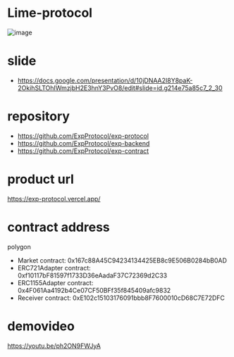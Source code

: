 # Lime-protocol
![image](https://user-images.githubusercontent.com/63841877/222981219-5d85fd1d-4703-4968-81b7-5a98e5af6bb4.png)



# slide
- https://docs.google.com/presentation/d/10jDNAA2I8Y8paK-2OkihSLTOhIWmzjbH2E3hnY3PvO8/edit#slide=id.g214e75a85c7_2_30

# repository
- https://github.com/ExpProtocol/exp-protocol
- https://github.com/ExpProtocol/exp-backend
- https://github.com/ExpProtocol/exp-contract

# product url
https://exp-protocol.vercel.app/

# contract address
polygon
- Market contract: 0x167c88A45C94234134425EB8c9E506B0284bB0AD
- ERC721Adapter contract: 0xf10117bF81597f1733D36eAadaF37C72369d2C33
- ERC1155Adapter contract: 0x4F061Aa4192b4Ce07CF50BFf35f845409afc9832
- Receiver contract: 0xE102c15103176091bbb8F7600010cD68C7E72DFC

# demovideo
https://youtu.be/ph2ON9FWJyA

